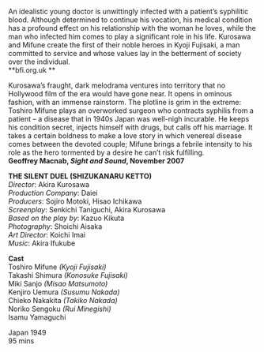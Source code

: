 


An idealistic young doctor is unwittingly infected with a patient’s syphilitic blood. Although determined to continue his vocation, his medical condition has a profound effect on his relationship with the woman he loves, while the man who infected him comes to play a significant role in his life. Kurosawa and Mifune create the first of their noble heroes in Kyoji Fujisaki, a man committed to service and whose values lay in the betterment of society over the individual.  
**bfi.org.uk  **  

Kurosawa’s fraught, dark melodrama ventures into territory that no Hollywood film of the era would have gone near. It opens in ominous fashion, with an immense rainstorm. The plotline is grim in the extreme: Toshiro Mifune plays an overworked surgeon who contracts syphilis from a patient – a disease that in 1940s Japan was well-nigh incurable. He keeps his condition secret, injects himself with drugs, but calls off his marriage. It takes a certain boldness to make a love story in which venereal disease comes between the devoted couple; Mifune brings a febrile intensity to his role as the hero tormented by a desire he can’t risk fulfilling.  
**Geoffrey Macnab, _Sight and Sound_, November 2007**  

**THE SILENT DUEL (SHIZUKANARU KETTO)**  
_Director_: Akira Kurosawa  
_Production Company_: Daiei  
_Producers_: Sojiro Motoki, Hisao Ichikawa  
_Screenplay_: Senkichi Taniguchi, Akira Kurosawa  
_Based on the play by_: Kazuo Kikuta  
_Photography_: Shoichi Aisaka  
_Art Director_: Koichi Imai  
_Music_: Akira Ifukube  

**Cast**  
Toshiro Mifune _(Kyoji Fujisaki)_  
Takashi Shimura _(Konosuke Fujisaki)_  
Miki Sanjo _(Misao Matsumoto)_  
Kenjiro Uemura _(Susumu Nakada)_  
Chieko Nakakita _(Takiko Nakada)_  
Noriko Sengoku _(Rui Minegishi)_  
Isamu Yamaguchi  

Japan 1949  
95 mins  
<!--stackedit_data:
eyJoaXN0b3J5IjpbMTA1NDU0MDY3NF19
-->